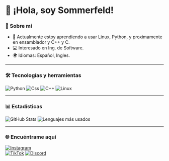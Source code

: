 # 👋 ¡Hola, soy Sommerfeld!

### 🌟 Sobre mí
- 🌱 Actualmente estoy aprendiendo a usar Linux, Python, y proximamente en ensamblador y C++ y C.
- 💻 Interesado en Ing. de Software.
- 🌍 Idiomas: Español, Ingles.

---

### 🛠️ Tecnologías y herramientas
![Python](https://img.shields.io/badge/-Python-333?style=flat&logo=python)
![Css](https://img.shields.io/badge/-css-333?style=flat&logo=css)
![C++](https://img.shields.io/badge/-C++-333?style=flat&logo=C++)
![Linux](https://img.shields.io/badge/-Linux-333?style=flat&logo=linux)

---

### 📊 Estadísticas
![GitHub Stats](https://github-readme-stats.vercel.app/api?username=Sommervt&show_icons=true&theme=radical)
![Lenguajes más usados](https://github-readme-stats.vercel.app/api/top-langs/?username=Sommervt&layout=compact&theme=radical)

---

### 🌐 Encuéntrame aquí
[![Instagram](https://img.shields.io/badge/-Instagram-E4405F?style=flat&logo=instagram&logoColor=white)](https://instagram.com/nothing_.ez)  
[![TikTok](https://img.shields.io/badge/-TikTok-000000?style=flat&logo=tiktok&logoColor=white)](https://tiktok.com/@sommerfeld_.ag)
[![Discord](https://img.shields.io/badge/-Discord-5865F2?style=for-the-badge&logo=discord&logoColor=white)](https://discord.com/users/1221348290982056098)
